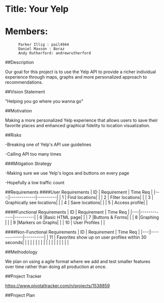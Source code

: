 # Title: Your Yelp
# Members:
          Parker Illig : pail4944
          Daniel Maxson : Boraz
          Andy Rutherford: andrewrutherford

##Description

Our goal for this project is to use the Yelp API to provide a richer individual experience through maps, graphs and more personalized approach to recommendations. 

##Vision Statement

"Helping you go where you wanna go"

##Motivation

Making a more personalized Yelp experience that allows users to save their favorite places and enhanced graphical fidelity to location visualization.

##Risks

-Breaking one of Yelp's API use guidelines

-Calling API too many times 

###Mitigation Strategy

-Making sure we use Yelp's logos and buttons on every page

-Hopefully a low traffic count


##Requirements
####User Requirements
| ID | Requirement | Time Req |
|---:|-------------|----------|
| 1  | Find locations|          |
| 2  | Filter locations|          |
| 3  | Graphically see locations|          |
| 4  | Save locations|          |
| 5  | Access profile|          |

####Functional Requirements
| ID | Requirement | Time Req |
|---:|-------------|----------|
| 6  |Basic HTML page|          |
| 7  |Buttons & Forms|          |
| 8  |Graphing       |          |
| 9  |Markers on Graphs|          |
| 10 | User Profiles  |           |

####Non-Functional Requirements
| ID | Requirement | Time Req |
|---:|-------------|----------|
| 11 |  Favorites show up on user profiles within 30 seconds|          |
|    |             |          |
|    |             |          |
|    |             |          |
|    |             |          |

##Methodology

We plan on using a agile format where we add and test smaller features over time rather than doing all production at once. 

##Project Tracker

https://www.pivotaltracker.com/n/projects/1538859


##Project Plan



